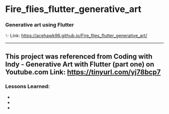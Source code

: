 # Fire_flies_flutter_generative_art

### Generative art using Flutter
:sparkles:
Link: https://acehawk96.github.io/Fire_flies_flutter_generative_art/
 
------------------------------------------------------------------------
 This project was referenced from Coding with Indy - Generative Art with Flutter (part one) on Youtube.com
 Link: https://tinyurl.com/yj78bcp7
 -----------------------------------------------------------------------------------------------

 ### Lessons Learned:
 *
 * 
 * 
